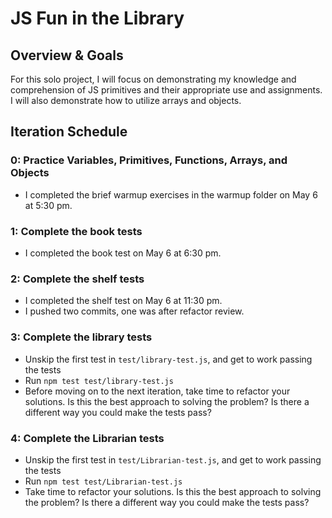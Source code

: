 # JS Fun in the Library

## Overview & Goals
For this solo project, I will focus on demonstrating my knowledge and comprehension of
JS primitives and their appropriate use and assignments. I will also demonstrate how to utilize arrays and objects.

## Iteration Schedule

### 0: Practice Variables, Primitives, Functions, Arrays, and Objects
  - I completed the brief warmup exercises in the warmup folder on May 6 at 5:30 pm.

### 1: Complete the book tests
  - I completed the book test on May 6 at 6:30 pm.

### 2: Complete the shelf tests
  - I completed the shelf test on May 6 at 11:30 pm.
  - I pushed two commits, one was after refactor review. 

### 3: Complete the library tests
  - Unskip the first test in `test/library-test.js`, and get to work passing the tests
  - Run `npm test test/library-test.js`  
  - Before moving on to the next iteration, take time to refactor your
    solutions. Is this the best approach to solving the problem? Is there a
    different way you could make the tests pass?  

### 4: Complete the Librarian tests
  - Unskip the first test in `test/Librarian-test.js`, and get to work passing the tests
  - Run `npm test test/Librarian-test.js`  
  - Take time to refactor your solutions. Is this the best approach to solving the problem?
    Is there a different way you could make the tests pass?  
